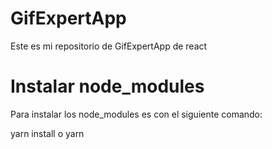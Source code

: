 # GifExpertApp

Este es mi repositorio de GifExpertApp de react

# Instalar node_modules

Para instalar los node_modules es con el siguiente comando:

yarn install o yarn